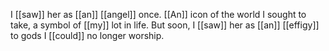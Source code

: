I [[saw]] her as [[an]] [[angel]] once. [[An]] icon of the world I sought to take, a symbol of [[my]] lot in life. But soon, I [[saw]] her as [[an]] [[effigy]] to gods I [[could]] no longer worship.  